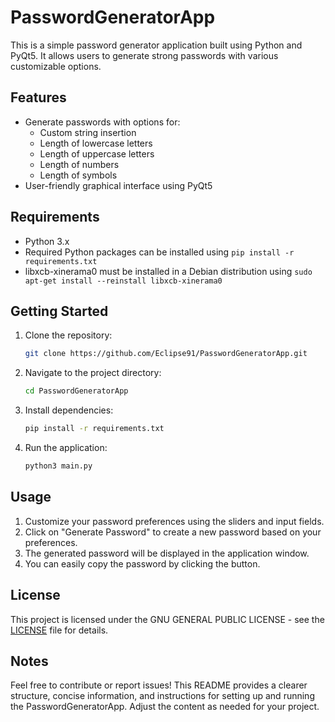 # PasswordGeneratorApp

This is a simple password generator application built using Python and PyQt5. It allows users to generate strong passwords with various customizable options.

## Features

- Generate passwords with options for:
  - Custom string insertion
  - Length of lowercase letters
  - Length of uppercase letters
  - Length of numbers
  - Length of symbols
- User-friendly graphical interface using PyQt5

## Requirements

- Python 3.x
- Required Python packages can be installed using `pip install -r requirements.txt`
- libxcb-xinerama0 must be installed in a Debian distribution using `sudo apt-get install --reinstall libxcb-xinerama0`
   
## Getting Started

1. Clone the repository:
   ```bash
   git clone https://github.com/Eclipse91/PasswordGeneratorApp.git
   ```

2. Navigate to the project directory:
   ```bash
   cd PasswordGeneratorApp
   ```

3. Install dependencies:
   ```bash
   pip install -r requirements.txt
   ```
4. Run the application:

   ```bash
   python3 main.py
   ```

## Usage

1. Customize your password preferences using the sliders and input fields.
2. Click on "Generate Password" to create a new password based on your preferences.
3. The generated password will be displayed in the application window.
4. You can easily copy the password by clicking the button.

## License

This project is licensed under the GNU GENERAL PUBLIC LICENSE - see the [LICENSE](LICENSE) file for details.

## Notes

Feel free to contribute or report issues!
This README provides a clearer structure, concise information, and instructions for setting up and running the PasswordGeneratorApp. Adjust the content as needed for your project.

